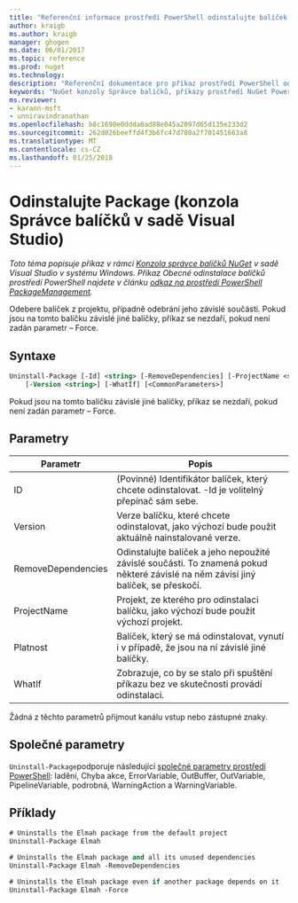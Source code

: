 ```yaml
---
title: "Referenční informace prostředí PowerShell odinstalujte balíček NuGet | Microsoft Docs"
author: kraigb
ms.author: kraigb
manager: ghogen
ms.date: 06/01/2017
ms.topic: reference
ms.prod: nuget
ms.technology: 
description: "Referenční dokumentace pro příkaz prostředí PowerShell odinstalace balíčku v konzole Správce balíčků NuGet v sadě Visual Studio."
keywords: "NuGet konzoly Správce balíčků, příkazy prostředí NuGet Powershell, NuGet Powershell odkaz, odinstalační balíček"
ms.reviewer:
- karann-msft
- unniravindranathan
ms.openlocfilehash: b8c1690e0ddda6ad88e045a2097d65d135e233d2
ms.sourcegitcommit: 262d026beeffd4f3b6fc47d780a2f701451663a8
ms.translationtype: MT
ms.contentlocale: cs-CZ
ms.lasthandoff: 01/25/2018
---
```

# <a name="uninstall-package-package-manager-console-in-visual-studio"></a>Odinstalujte Package (konzola Správce balíčků v sadě Visual Studio)

*Toto téma popisuje příkaz v rámci [Konzola správce balíčků NuGet](Package-Manager-Console.md) v sadě Visual Studio v systému Windows. Příkaz Obecné odinstalace balíčků prostředí PowerShell najdete v článku [odkaz na prostředí PowerShell PackageManagement](/powershell/module/packagemanagement/?view=powershell-6).*

Odebere balíček z projektu, případně odebrání jeho závislé součásti. Pokud jsou na tomto balíčku závislé jiné balíčky, příkaz se nezdaří, pokud není zadán parametr – Force.

## <a name="syntax"></a>Syntaxe

```ps
Uninstall-Package [-Id] <string> [-RemoveDependencies] [-ProjectName <string>] [-Force]
    [-Version <string>] [-WhatIf] [<CommonParameters>]
```

Pokud jsou na tomto balíčku závislé jiné balíčky, příkaz se nezdaří, pokud není zadán parametr – Force.

## <a name="parameters"></a>Parametry

| Parametr | Popis |
| --- | --- |
| ID | (Povinné) Identifikátor balíček, který chcete odinstalovat. -Id je volitelný přepínač sám sebe. |
| Version | Verze balíčku, které chcete odinstalovat, jako výchozí bude použit aktuálně nainstalované verze. |
| RemoveDependencies | Odinstalujte balíček a jeho nepoužité závislé součásti. To znamená pokud některé závislé na něm závisí jiný balíček, se přeskočí. |
| ProjectName | Projekt, ze kterého pro odinstalaci balíčku, jako výchozí bude použit výchozí projekt. |
| Platnost | Balíček, který se má odinstalovat, vynutí i v případě, že jsou na ní závislé jiné balíčky. |
| WhatIf | Zobrazuje, co by se stalo při spuštění příkazu bez ve skutečnosti provádí odinstalaci. |

Žádná z těchto parametrů přijmout kanálu vstup nebo zástupné znaky.

## <a name="common-parameters"></a>Společné parametry

`Uninstall-Package`podporuje následující [společné parametry prostředí PowerShell](http://go.microsoft.com/fwlink/?LinkID=113216): ladění, Chyba akce, ErrorVariable, OutBuffer, OutVariable, PipelineVariable, podrobná, WarningAction a WarningVariable.

## <a name="examples"></a>Příklady

```ps
# Uninstalls the Elmah package from the default project
Uninstall-Package Elmah

# Uninstalls the Elmah package and all its unused dependencies
Uninstall-Package Elmah -RemoveDependencies 

# Uninstalls the Elmah package even if another package depends on it
Uninstall-Package Elmah -Force
```
